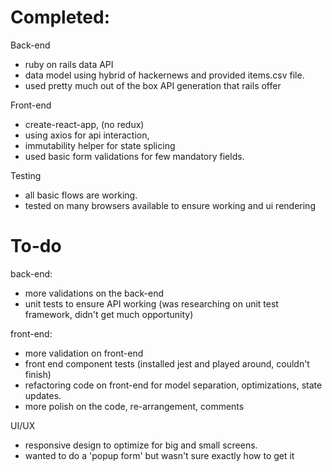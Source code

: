 Completed:
======================
Back-end
- ruby on rails data API
- data model using hybrid of hackernews and provided items.csv file.
- used pretty much out of the box API generation that rails offer

Front-end
- create-react-app, (no redux)
- using axios for api interaction,
- immutability helper for state splicing
- used basic form validations for few mandatory fields.

Testing
- all basic flows are working.
- tested on many browsers available to ensure working and ui rendering

To-do
====================
back-end:
- more validations on the back-end
- unit tests to ensure API working (was researching on unit test framework, didn't get much opportunity)

front-end:
- more validation on front-end
- front end component tests (installed jest and played around, couldn't finish)
- refactoring code on front-end for model separation, optimizations, state updates.
- more polish on the code, re-arrangement, comments

UI/UX
- responsive design to optimize for big and small screens.
- wanted to do a 'popup form' but wasn't sure exactly how to get it
